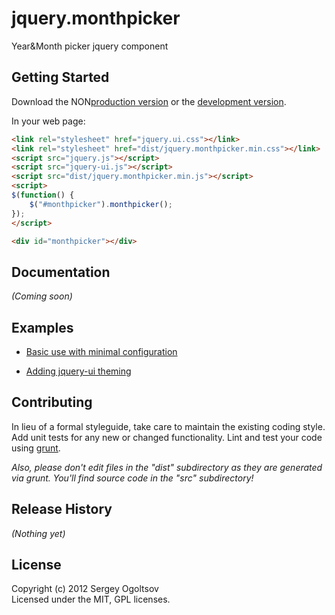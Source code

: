 # jquery.monthpicker

Year&Month picker jquery component

## Getting Started
Download the NON[production version][min] or the [development version][max].

[min]: https://raw.github.com/sogoltsov/jquery.monthpicker/master/dist/jquery.monthpicker.min.js
[max]: https://raw.github.com/sogoltsov/jquery.monthpicker/master/dist/jquery.monthpicker.js

In your web page:

```html
<link rel="stylesheet" href="jquery.ui.css"></link>
<link rel="stylesheet" href="dist/jquery.monthpicker.min.css"></link>
<script src="jquery.js"></script>
<script src="jquery-ui.js"></script>
<script src="dist/jquery.monthpicker.min.js"></script>
<script>
$(function() {
    $("#monthpicker").monthpicker();
});
</script>

<div id="monthpicker"></div>
```

## Documentation
_(Coming soon)_

## Examples
* [Basic use with minimal configuration](http://sogoltsov.github.com/jquery.monthpicker/mp.master/demos/default.html)

* [Adding jquery-ui theming](http://sogoltsov.github.com/jquery.monthpicker/mp.master/demos/theming.html)

## Contributing
In lieu of a formal styleguide, take care to maintain the existing coding style. Add unit tests for any new or changed functionality. Lint and test your code using [grunt](https://github.com/cowboy/grunt).

_Also, please don't edit files in the "dist" subdirectory as they are generated via grunt. You'll find source code in the "src" subdirectory!_

## Release History
_(Nothing yet)_

## License
Copyright (c) 2012 Sergey Ogoltsov  
Licensed under the MIT, GPL licenses.
